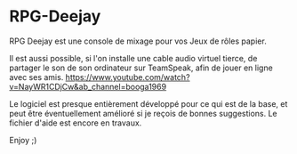 # RPG-Deejay
RPG Deejay est une console de mixage pour vos Jeux de rôles papier.

Il est aussi possible, si l'on installe une cable audio virtuel tierce, de partager le son de son ordinateur sur TeamSpeak, afin de jouer en ligne avec ses amis.
https://www.youtube.com/watch?v=NayWR1CDjCw&ab_channel=booga1969

Le logiciel est presque entièrement développé pour ce qui est de la base, et peut être éventuellement amélioré si je reçois de bonnes suggestions.
Le fichier d'aide est encore en travaux.

Enjoy ;)
